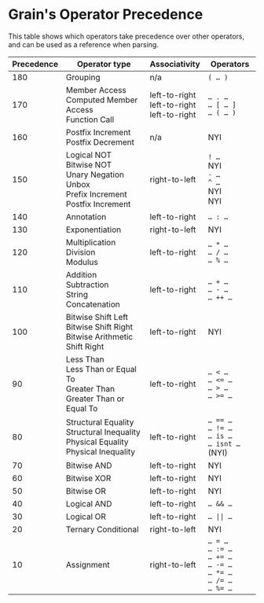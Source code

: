 # Grain's Operator Precedence

This table shows which operators take precedence over other operators, and can be used as a reference when parsing.

| Precedence | Operator type | Associativity | Operators |
|-|-|-|-|
| 180 | Grouping | n/a | `( … )` |
| 170 | Member Access<br>Computed Member Access<br>Function Call | left-to-right<br>left-to-right<br>left-to-right | `… . …`<br>`… [ … ]`<br>`… ( … )` |
| 160 | Postfix Increment<br>Postfix Decrement | n/a | NYI |
| 150 | Logical NOT<br>Bitwise NOT<br>Unary Negation<br>Unbox<br>Prefix Increment<br>Postfix Increment | right-to-left | `! …`<br>NYI<br>`- …`<br>`^ …`<br>NYI<br>NYI |
| 140 | Annotation | left-to-right | `… : …` |
| 130 | Exponentiation | right-to-left | NYI |
| 120 | Multiplication<br>Division<br>Modulus | left-to-right | `… * …`<br>`… / …`<br>`… % …` |
| 110 | Addition<br>Subtraction<br>String Concatenation | left-to-right | `… + …`<br>`… - …`<br>`… ++ …` |
| 100 | Bitwise Shift Left<br>Bitwise Shift Right<br>Bitwise Arithmetic Shift Right | left-to-right | NYI |
| 90 | Less Than<br>Less Than or Equal To<br>Greater Than<br>Greater Than or Equal To | left-to-right | `… < …`<br>`… <= …`<br>`… > …`<br>`… >= …` |
| 80 | Structural Equality<br>Structural Inequality<br>Physical Equality<br>Physical Inequality | left-to-right | `… == …`<br>`… != …`<br>`… is …`<br>`… isnt …`(NYI) |
| 70 | Bitwise AND | left-to-right | NYI |
| 60 | Bitwise XOR | left-to-right | NYI |
| 50 | Bitwise OR | left-to-right | NYI |
| 40 | Logical AND | left-to-right | `… && …` |
| 30 | Logical OR | left-to-right | `… \|\| …` |
| 20 | Ternary Conditional | right-to-left | NYI |
| 10 | Assignment | right-to-left | `… = …`<br>`… := …`<br>`… += …`<br>`… -= …`<br>`… *= …`<br>`… /= …`<br>`… %= …` |
